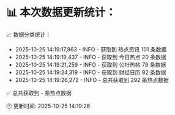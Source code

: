 📊 本次数据更新统计：
==========================

📈 数据分类统计：
- 2025-10-25 14:19:17,863 - INFO - 获取到 热点资讯 101 条数据
- 2025-10-25 14:19:19,437 - INFO - 获取到 今日热点 20 条数据
- 2025-10-25 14:19:21,259 - INFO - 获取到 公社热帖 79 条数据
- 2025-10-25 14:19:24,319 - INFO - 获取到 财经日历 92 条数据
- 2025-10-25 14:19:26,272 - INFO - 总共获取到 292 条热点数据

✅ 总共获取到 - 条热点数据

🕐 更新时间: 2025-10-25 14:19:26
